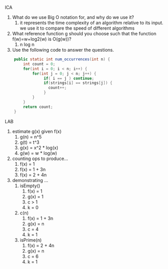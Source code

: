 ICA
1. What do we use Big O notation for, and why do we use it?
   1. it represents the time complexity of an algorithm relative to its input. we use it to compare the speed of different algorithms
2. What reference function g should you choose such that the function f(w)=w+log2(w) is O(g(w))? 
   1. n log n
3. Use the following code to answer the questions.
```java
    public static int num_occurrences(int n) {
        int count = 0;
        for(int i = 0; i < n; i++) {
            for(int j = 0; j < n; j++) {
                 if( i == j ) continue;
                 if(strings[i] == strings[j]) {
                   count++;
                 }
            }
        }
        return count;
    }
```
LAB
1. estimate g(x) given f(x)
   1. g(n) = n^5
   2. g(t) = t^3
   3. g(x) = x^2 * log(x)
   4. g(w) = w * log(w)
2. counting ops to produce...
   1. f(x) = 1
   2. f(x) = 1 + 3n
   3. f(x) = 2 + 4n
3. demonstrating ...
   1. isEmpty()
      1. f(x) = 1
      2. g(x) = 1
      3. c > 1
      4. k = 0
   2. c(n)
      1. f(x) = 1 + 3n
      2. g(x) = n
      3. c = 4
      4. k = 1
   3. isPrime(n)
      1. f(x) = 2 + 4n
      2. g(x) = n
      3. c = 6
      4. k = 1